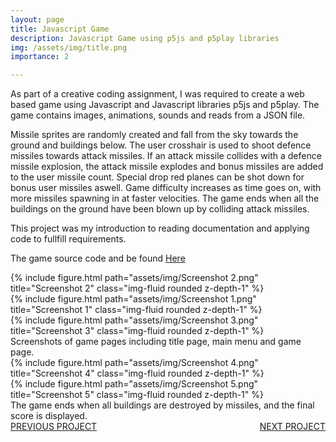 ```yaml
---
layout: page
title: Javascript Game
description: Javascript Game using p5js and p5play libraries
img: /assets/img/title.png
importance: 2

---
```


As part of a creative coding assignment, I was required to create a web based game using Javascript and Javascript libraries p5js and p5play. 
The game contains images, animations, sounds and reads from a JSON file.

Missile sprites are randomly created and fall from the sky towards the ground and buildings below. The user crosshair is used to shoot defence missiles towards attack missiles. If an attack missile collides with a defence missile explosion, the attack missile explodes and bonus missiles are added to the user missile count. Special drop red planes can be shot down for bonus user missiles aswell. Game difficulty increases as time goes on, with more missiles spawning in at faster velocities. The game ends when all the buildings on the ground have been blown up by colliding attack missiles. 

This project was my introduction to reading documentation and applying code to fullfill requirements.


The game source code and be found [Here](https://github.com/TaylorEdgerton/Creative-Coding-Game)


<div class="row">
    <div class="col-sm mt-3 mt-md-0">
        {% include figure.html path="assets/img/Screenshot 2.png" title="Screenshot 2" class="img-fluid rounded z-depth-1" %}
    </div>
    <div class="col-sm mt-3 mt-md-0">
        {% include figure.html path="assets/img/Screenshot 1.png" title="Screenshot 1" class="img-fluid rounded z-depth-1" %}
    </div>
    <div class="col-sm mt-3 mt-md-0">
        {% include figure.html path="assets/img/Screenshot 3.png" title="Screenshot 3" class="img-fluid rounded z-depth-1" %}
    </div>
</div>
<div class="caption">
    Screenshots of game pages including title page, main menu and game page. 
</div>
<div class="row">
    <div class="col-sm mt-3 mt-md-0">
        {% include figure.html path="assets/img/Screenshot 4.png" title="Screenshot 4" class="img-fluid rounded z-depth-1" %}
    </div>
</div>
<div class="row">
    <div class="col-sm mt-3 mt-md-0">
        {% include figure.html path="assets/img/Screenshot 5.png" title="Screenshot 5" class="img-fluid rounded z-depth-1" %}
    </div>
</div>
<div class="caption">
    The game ends when all buildings are destroyed by missiles, and the final score is displayed.
</div>

<div style="float:left;">
    <a href="/projects/1_project">PREVIOUS PROJECT</a>
</div>
<div style="float:right;">
    <a href="/projects/3_project">NEXT PROJECT</a>
</div>
